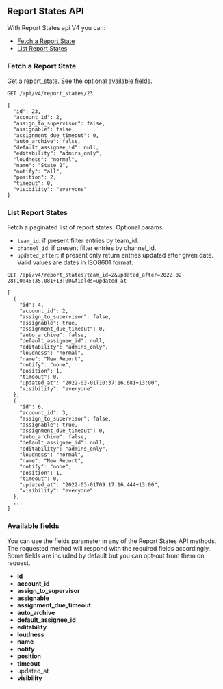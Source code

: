 ## Report States API
With Report States api V4 you can:

- [Fetch a Report State](#fetch-a-report-state)
- [List Report States](#list-report-states)


### Fetch a Report State

Get a report_state. See the optional [available fields](#available-fields).
```
GET /api/v4/report_states/23
```

```
{
  "id": 23,
  "account_id": 2,
  "assign_to_supervisor": false,
  "assignable": false,
  "assignment_due_timeout": 0,
  "auto_archive": false,
  "default_assignee_id": null,
  "editability": "admins_only",
  "loudness": "normal",
  "name": "State 2",
  "notify": "all",
  "position": 2,
  "timeout": 0,
  "visibility": "everyone"
}
```

### List Report States

Fetch a paginated list of report states.
Optional params:
- `team_id`: if present filter entries by team_id.
- `channel_id`: if present filter entries by channel_id.
- `updated_after`: if present only return entries updated after given date. Valid values are dates in ISO8601 format.

```
GET /api/v4/report_states?team_id=2&updated_after=2022-02-28T10:45:35.081+13:00&fields=updated_at
```

```
[
  {
    "id": 4,
    "account_id": 2,
    "assign_to_supervisor": false,
    "assignable": true,
    "assignment_due_timeout": 0,
    "auto_archive": false,
    "default_assignee_id": null,
    "editability": "admins_only",
    "loudness": "normal",
    "name": "New Report",
    "notify": "none",
    "position": 1,
    "timeout": 0,
    "updated_at": "2022-03-01T10:37:16.681+13:00",
    "visibility": "everyone"
  },
  {
    "id": 6,
    "account_id": 3,
    "assign_to_supervisor": false,
    "assignable": true,
    "assignment_due_timeout": 0,
    "auto_archive": false,
    "default_assignee_id": null,
    "editability": "admins_only",
    "loudness": "normal",
    "name": "New Report",
    "notify": "none",
    "position": 1,
    "timeout": 0,
    "updated_at": "2022-03-01T09:17:16.444+13:00",
    "visibility": "everyone"
  },
  ...
]
```

### Available fields
You can use the fields parameter in any of the Report States API methods. The requested
method will respond with the required fields accordingly. Some fields are
included by default but you can opt-out from them on request.

* **id**
* **account_id**
* **assign_to_supervisor**
* **assignable**
* **assignment_due_timeout**
* **auto_archive**
* **default_assignee_id**
* **editability**
* **loudness**
* **name**
* **notify**
* **position**
* **timeout**
* updated_at
* **visibility**
